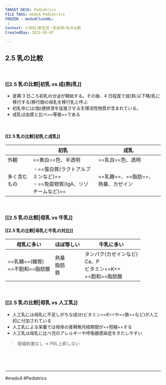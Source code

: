 ```yaml
---
TARGET DECK: Pediatrics
FILE TAGS: medu4 Pediatrics
FROZEN - medu4ClozeHL:
 : 
Context: 小児科/新生児・乳幼児/乳の比較
CreatedDay: 2021-05-07

---
```


## 2.5 乳の比較

<br>

### [[2.5 乳の比較|初乳 vs 成(熟)乳]]
* 産褥 3 日ころ初乳の分泌が開始する。その後、4 日程度で成(熟;以下略)乳に移行する(移行期の母乳を移行乳と呼ぶ
* 初乳中には(胎)便排泄を促進させる生理活性物質が含まれている。
* 成乳は血漿と比べ==等張==である
<!--ID: 1620442134618-->


<br>


#### [[2.5 乳の比較|初乳と成乳]]
| |初乳|成乳|
|---|---|---|
|外観|==黄白==色、半透明|==乳白==色、透明|
|多く含むもの|・==蛋白質(ラクトアルブミンなど)==<br>・==免疫物質(IgA、リゾチームなど)==|==乳糖==、==脂肪==、熱量、カゼイン|
<!--ID: 1660090940779-->




<br>

### [[2.5 乳の比較|母乳 vs 牛乳]]
#### [[2.5 乳の比較|母乳と牛乳の対比]]
|母乳に多い|ほぼ等しい|牛乳に多い|
|---|---|---|
|==乳糖==(糖質)<br>==不飽和==脂肪酸|熱量<br>脂肪<br>鉄|タンパク(カゼインなど)<br>Ca、P<br>ビタミン==K==<br>==飽和==脂肪酸|
<!--ID: 1620442134649-->



<br>



### [[2.5 乳の比較|母乳 vs 人工乳]]
* 人工乳には母乳に不足しがちな成分(ビタミン==K==や==鉄==など)が人工的に付加されている
* 人工乳による栄養では母体の産褥無月経期間が==短縮==する
* 人工乳は母乳に比べ児のアレルギーや呼吸器感染症をきたしやすい
>吸啜刺激なし → PRL上昇しない
<!--ID: 1620442134659-->



<br><br><br>

---
#medu4 #Pediatrics 
